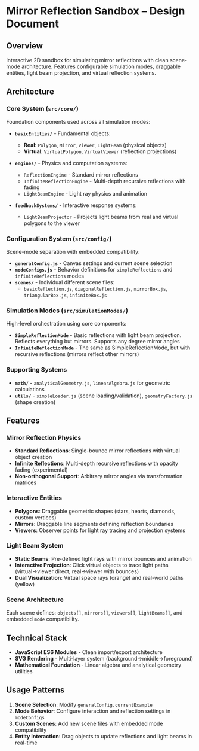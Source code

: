 # Mirror Reflection Sandbox – Design Document

## Overview

Interactive 2D sandbox for simulating mirror reflections with clean scene-mode architecture. Features configurable simulation modes, draggable entities, light beam projection, and virtual reflection systems.

## Architecture

### **Core System** (`src/core/`)
Foundation components used across all simulation modes:

- **`basicEntities/`** - Fundamental objects:
  - **Real**: `Polygon`, `Mirror`, `Viewer`, `LightBeam` (physical objects)
  - **Virtual**: `VirtualPolygon`, `VirtualViewer` (reflection projections)

- **`engines/`** - Physics and computation systems:
  - `ReflectionEngine` - Standard mirror reflections
  - `InfiniteReflectionEngine` - Multi-depth recursive reflections with fading
  - `LightBeamEngine` - Light ray physics and animation

- **`feedbackSystems/`** - Interactive response systems:
  - `LightBeamProjector` - Projects light beams from real and virtual polygons to the viewer

### **Configuration System** (`src/config/`)
Scene-mode separation with embedded compatibility:

- **`generalConfig.js`** - Canvas settings and current scene selection
- **`modeConfigs.js`** - Behavior definitions for `simpleReflections` and `infiniteReflections` modes
- **`scenes/`** - Individual different scene files:
  - `basicReflection.js`, `diagonalReflection.js`, `mirrorBox.js`, `triangularBox.js`, `infiniteBox.js`

### **Simulation Modes** (`src/simulationModes/`)
High-level orchestration using core components:

- **`SimpleReflectionMode`** - Basic reflections with light beam projection. Reflects everything but mirrors. Supports any degree mirror angles
- **`InfiniteReflectionMode`** - The same as SimpleReflectionMode, but with recursive reflections (mirrors reflect other mirrors)

### **Supporting Systems**
- **`math/`** - `analyticalGeometry.js`, `linearAlgebra.js` for geometric calculations
- **`utils/`** - `simpleLoader.js` (scene loading/validation), `geometryFactory.js` (shape creation)

## Features

### **Mirror Reflection Physics**
- **Standard Reflections**: Single-bounce mirror reflections with virtual object creation
- **Infinite Reflections**: Multi-depth recursive reflections with opacity fading (experimental)
- **Non-orthogonal Support**: Arbitrary mirror angles via transformation matrices

### **Interactive Entities**
- **Polygons**: Draggable geometric shapes (stars, hearts, diamonds, custom vertices)
- **Mirrors**: Draggable line segments defining reflection boundaries
- **Viewers**: Observer points for light ray tracing and projection systems

### **Light Beam System**
- **Static Beams**: Pre-defined light rays with mirror bounces and animation
- **Interactive Projection**: Click virtual objects to trace light paths (virtual→viewer direct, real→viewer with bounces)
- **Dual Visualization**: Virtual space rays (orange) and real-world paths (yellow)

### **Scene Architecture**
Each scene defines: `objects[]`, `mirrors[]`, `viewers[]`, `lightBeams[]`, and embedded `mode` compatibility.

## Technical Stack

- **JavaScript ES6 Modules** - Clean import/export architecture
- **SVG Rendering** - Multi-layer system (background→middle→foreground)
- **Mathematical Foundation** - Linear algebra and analytical geometry utilities

## Usage Patterns

1. **Scene Selection**: Modify `generalConfig.currentExample`
2. **Mode Behavior**: Configure interaction and reflection settings in `modeConfigs`
3. **Custom Scenes**: Add new scene files with embedded mode compatibility
4. **Entity Interaction**: Drag objects to update reflections and light beams in real-time
